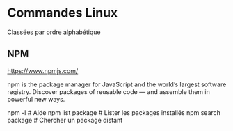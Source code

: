 <!-- TITLE: Commands -->
<!-- SUBTITLE: A quick summary of Commands -->

# Commandes Linux
Classées par ordre alphabétique

## NPM
https://www.npmjs.com/

npm is the package manager for JavaScript and the world’s largest software registry. Discover packages of reusable code — and assemble them in powerful new ways.

npm -l # Aide
npm list package # Lister les packages installés
npm search package # Chercher un package distant


